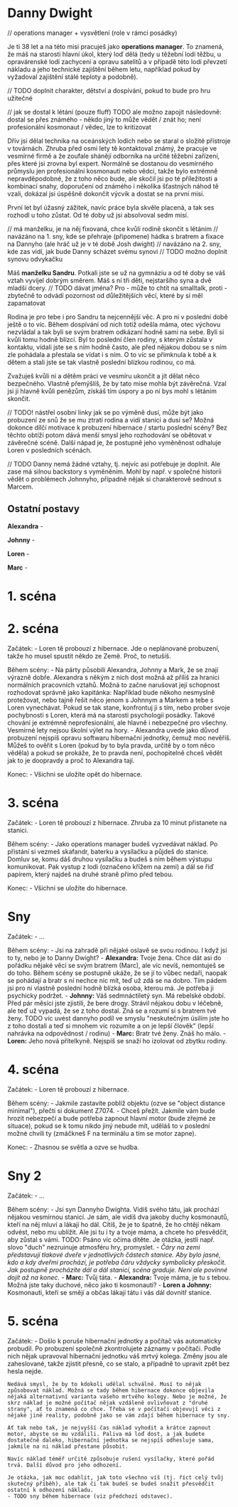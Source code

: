 # Danny Dwight

// operations manager + vysvětlení (role v rámci posádky)

Je ti 38 let a na této misi pracuješ jako __operations manager__. To znamená, že máš na starosti hlavní úkol, který loď dělá (tedy u těžební lodi těžbu, u opravárenské lodi zachycení a opravu satelitů a v případě této lodi převzetí nákladu a jeho technické zajištění během letu, například pokud by vyžadoval zajištění stálé teploty a podobně).

// TODO doplnit charakter, dětství a dospívání, pokud to bude pro hru užitečné

// jak se dostal k létání (pouze fluff) TODO ale možno zapojit následovně: dostal se přes známého - někdo jiný to může vědět / znát ho; není profesionální kosmonaut / vědec, lze to kritizovat

Dřív jsi dělal technika na oceánských lodích nebo se staral o složité přístroje v továrnách. Zhruba před osmi lety tě kontaktoval známý, že pracuje ve vesmírné firmě a že zoufale shánějí odborníka na určité těžební zařízení, přes které jsi zrovna byl expert. Normálně se dostanou do vesmírného průmyslu jen profesionální kosmonauti nebo vědci, takže bylo extrémně nepravděpodobné, že z toho něco bude, ale skočil jsi po té příležitosti a kombinací snahy, doporučení od známého i několika šťastných náhod tě vzali, dokázal jsi úspěšně dokončit výcvik a dostat se na první misi.

První let byl úžasný zážitek, navíc práce byla skvěle placená, a tak ses rozhodl u toho zůstat. Od té doby už jsi absolvoval sedm misí.

// má manželku, je na něj fixovaná, chce kvůli rodině skončit s létáním
// navázáno na 1. sny, kde se přehraje (připomene) hádka s bratrem a fixace na Dannyho (ale hráč už je v té době Josh dwight)
// navázáno na 2. sny, kde zas vidí, jak bude Danny scházet svému synovi
// TODO možno doplnit synovu odvykačku

Máš __manželku Sandru__. Potkali jste se už na gymnáziu a od té doby se váš vztah vyvíjel dobrým směrem. Máš s ní tři děti, nejstaršího syna a dvě mladší dcery. // TODO dávat jména? Pro - může to chtít na smalltalk, proti - zbytečně to odvádí pozornost od důležitějších věcí, které by si měl zapamatovat

Rodina je pro tebe i pro Sandru ta nejcennější věc. A pro ni v poslední době ještě o to víc. Během dospívání od nich totiž odešla máma, otec výchovu nezvládal a tak byli se svým bratrem odkázaní hodně sami na sebe. Byli si kvůli tomu hodně blízcí. Byl to poslední člen rodiny, s kterým zůstala v kontaktu, vídali jste se s ním hodně často, ale před nějakou dobou se s ním zle pohádala a přestala se vídat i s ním. O to víc se přimknula k tobě a k dětem a stali jste se tak vlastně poslední blízkou rodinou, co má.

Zvažuješ kvůli ní a dětěm práci ve vesmíru ukončit a jít dělat něco bezpečného. Vlastně přemýšlíš, že by tato mise mohla být závěrečná. Vzal jsi ji hlavně kvůli penězům, získáš tím úspory a po ní bys mohl s létáním skončit.

// TODO! nástřel osobní linky jak se po výměně dusí, může být jako probuzení ze snů že se mu ztratí rodina a vidí stanici a dusí se? Možná dokonce dílčí motivace k probuzení hibernace / startu poslední scény? Bez těchto obtíží potom dává menší smysl jeho rozhodování se obětovat v závěrečné scéně. Další nápad je, že postupně jeho vyměněnost odhaluje Loren v posledních scénách.

// TODO Danny nemá žádné vztahy, tj. nejvíc asi potřebuje je doplnit. Ale zase má silnou backstory s vyměněním. Mohl by např. v společné historii vědět o problémech Johnnyho, případně nějak si charakterově sednout s Marcem.

## Ostatní postavy

__Alexandra__ -

__Johnny__ -

__Loren__ -

__Marc__ -

# 1. scéna

# 2. scéna

Začátek:
    - Loren tě probouzí z hibernace. Jde o neplánované probuzení, takže ho musel spustit někdo ze Země. Proč, to netušíš.

Během scény:
    - Na párty působili Alexandra, Johnny a Mark, že se znají výrazně dobře. Alexandra s někým z nich dost možná až příliš za hranici normálních pracovních vztahů. Možná to začne narušovat její schopnost rozhodovat správně jako kapitánka: Například bude někoho nesmyslně protežovat, nebo tajně řešit něco jenom s Johnnym a Markem a tebe s Loren vynechávat. Pokud se tak stane, konfrontuj ji s tím, nebo prober svoje pochybnosti s Loren, která má na starosti psychologii posádky. Takové chování je extrémně neprofesionální, ale hlavně i nebezpečné pro všechny. Vesmírné lety nejsou školní výlet na hory.
    - Alexandra uvede jako důvod probuzení nejspíš opravu softwaru hibernační jednotky, čemuž moc nevěříš. Můžeš to ověřit s Loren (pokud by to byla pravda, určitě by o tom něco věděla) a pokud se prokáže, že to pravda není, pochopitelně chceš vědět jak to je doopravdy a proč to Alexandra tají.

Konec:
    - Všichni se uložíte opět do hibernace.

# 3. scéna

Začátek:
    - Loren tě probouzí z hibernace. Zhruba za 10 minut přistanete na stanici.

Během scény:
    - Jako operations manager budeš vyzvedávat náklad. Po přistání si vezmeš skafandr, baterku a vysílačku a půjdeš do stanice. Domluv se, komu dáš druhou vysílačku a budeš s ním během výstupu komunikovat. Pak vystup z lodi (označeno křížem na zemi) a dál se řiď papírem, který najdeš na druhé straně přímo před tebou.

Konec:
    - Všichni se uložíte do hibernace.

# Sny

Začátek:
    - ...

Během scény:
    - Jsi na zahradě při nějaké oslavě se svou rodinou. I když jsi to ty, nebo je to Danny Dwight?
    - __Alexandra:__ Tvoje žena. Chce dát asi do pořádku nějaké věci se svým bratrem (Marc), ale víc nevíš, nemontuješ se do toho. Během scény se postupně ukáže, že se jí to vůbec nedaří, naopak se pohádají a bratr s ní nechce nic mít, teď už zdá se na dobro. Tím pádem jsi pro ni vlastně poslední hodně blízká osoba, kterou má. Je potřeba ji psychicky podržet.
    - __Johnny:__ Váš sedmnáctiletý syn. Má rebelské období. Před pár měsíci jste zjistili, že bere drogy. Strávil nějakou dobu v léčebně, ale teď už vypadá, že se z toho dostal. Zná se a rozumí si s bratrem tvé ženy. TODO víc uvést dannyho podíl ve smyslu "neskutečným úsilím jste ho z toho dostali a teď si mnohem víc rozumíte a on je lepší člověk" (lepší nahrávka na odpovědnost / rodinu)
    - __Marc:__ Bratr tvé ženy. Znáš ho málo.
    - __Loren:__ Jeho nová přítelkyně. Nejspíš se snaží ho izolovat od zbytku rodiny.

# 4. scéna

Začátek:
    - Loren tě probouzí z hibernace.

Během scény:
    - Jakmile zastavíte poblíž objektu (ozve se "object distance minimal"), přečti si dokument Z7074.
    - Chceš přežít. Jakmile vám bude hrozit nebezpečí a bude potřeba zapnout hlavní motor (bude zřejmé ze situace), pokud se k tomu nikdo jiný nebude mít, uděláš to v poslední možné chvíli ty (zmáčkneš F na terminálu a tím se motor zapne).

Konec:
    - Zhasnou se světla a ozve se hudba.

# Sny 2

Začátek:
    - ...

Během scény:
    - Jsi syn Dannyho Dwighta. Vidíš svého tátu, jak prochází nějakou vesmírnou stanicí. Je sám, ale vidíš dva jakoby duchy kosmonautů, kteří na něj mluví a lákají ho dál. Cítíš, že je to špatně, že ho chtějí někam odvést, nebo mu ublížit. Ale jsi tu i ty a tvoje máma, a chcete ho přesvědčit, aby zůstal s vámi. TODO: Psáno víc očima dítěte. Je otázka, jestli např. slovo "duch" nezruinuje atmosféru hry, promyslet.
    - _Čáry na zemi představují tlakové dveře v jednotlivých částech stanice. Aby bylo jasné, kdo a kdy dveřmi prochází, je potřeba čáru vždycky symbolicky přeskočit. Jak postupně procházíte dál a dál stanicí, scéna graduje. Není ale povinné dojít až na konec._
    - __Marc:__ Tvůj táta.
    - __Alexandra:__ Tvoje máma, je tu s tebou. Možná jste taky duchové, něco jako ti kosmonauti?
    - __Loren a Johnny:__ Kosmonauti, kteří se smějí a občas lákají tátu i vás dál dovnitř stanice.

# 5. scéna

Začátek:
    - Došlo k poruše hibernační jednotky a počítač vás automaticky probudil. Po probuzení společně zkontrolujete záznamy v počítači. Podle nich nějak upravoval hibernační jednotku váš mrtvý kolega. Změny jsou ale zaheslované, takže zjistit přesně, co se stalo, a případně to upravit zpět bez hesla nejde.

    Nedává smysl, že by to kdokoli udělal schválně. Musí to nějak způsobovat náklad. Možná se tady během hibernace dokonce objevila nějaká alternativní varianta vašeho mrtvého kolegy. Nebo je možné, že skrz náklad je možné počítač nějak vzdáleně ovlivňovat z "druhé strany", ať to znamená co chce. Třeba se v počítači objevují věci z nějaké jiné reality, podobně jako se vám zdají během hibernace ty sny.

    Ať tak nebo tak, je nejvyšší čas náklad vyhodit a krátce zapnout motor, abyste se mu vzdálili. Paliva má loď dost, a jak budete dostatečně daleko, hibernační jednotka se nejspíš odhesluje sama, jakmile na ni náklad přestane působit.

    Navíc náklad téměř určitě způsobuje rušení vysílačky, které pořád trvá. Další důvod pro jeho odhození.

    Je otázka, jak moc odahlit, jak toto všechno víš (tj. říct celý tvůj skutečný příběh), ale tak či tak budeš se budeš snažit přesvědčit ostatní k odhození nákladu.
    - TODO sny během hibernace (viz předchozí odstavec).
